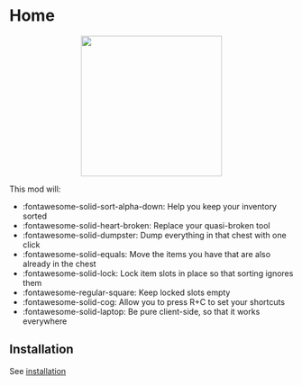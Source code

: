 # Home

<p align="center">
    <img src="https://raw.githubusercontent.com/blackd/Inventory-Profiles/all-in-one/description/output.webp" width="250px">
</p>

This mod will:

- :fontawesome-solid-sort-alpha-down: Help you keep your inventory sorted
- :fontawesome-solid-heart-broken: Replace your quasi-broken tool
- :fontawesome-solid-dumpster: Dump everything in that chest with one click
- :fontawesome-solid-equals: Move the items you have that are also already in the chest
- :fontawesome-solid-lock: Lock item slots in place so that sorting ignores them
- :fontawesome-regular-square: Keep locked slots empty
- :fontawesome-solid-cog: Allow you to press R+C to set your shortcuts
- :fontawesome-solid-laptop: Be pure client-side, so that it works everywhere

## Installation

See [installation](installation/index.md)
